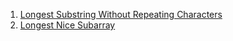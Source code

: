 1) [Longest Substring Without Repeating Characters](https://leetcode.com/problems/longest-substring-without-repeating-characters/)
2) [Longest Nice Subarray](https://leetcode.com/problems/longest-nice-subarray/)
